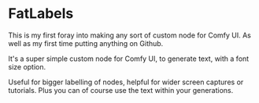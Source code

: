 # FatLabels
This is my first foray into making any sort of custom node for Comfy UI. As well as my first time putting anything on Github.

It's a super simple custom node for Comfy UI, to generate text, with a font size option. 

Useful for bigger labelling of nodes, helpful for wider screen captures or tutorials. Plus you can of course use the text within your generations.

